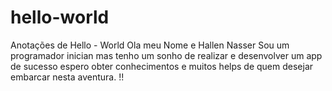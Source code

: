 # hello-world
Anotações de Hello - World
Ola meu Nome e Hallen Nasser Sou um programador inician mas tenho um sonho de realizar e desenvolver um app de sucesso espero obter conhecimentos e muitos helps de quem desejar embarcar nesta aventura.  !!
